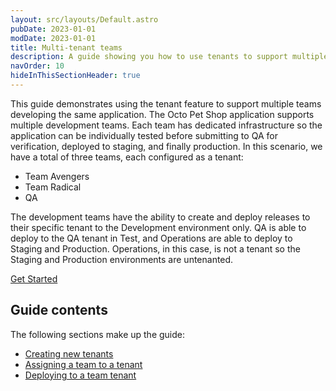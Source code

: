 ```yaml
---
layout: src/layouts/Default.astro
pubDate: 2023-01-01
modDate: 2023-01-01
title: Multi-tenant teams
description: A guide showing you how to use tenants to support multiple teams developing the same application using Octopus Deploy.
navOrder: 10
hideInThisSectionHeader: true
---
```


This guide demonstrates using the tenant feature to support multiple teams developing the same application.  The Octo Pet Shop application supports multiple development teams.  Each team has dedicated infrastructure so the application can be individually tested before submitting to QA for verification, deployed to staging, and finally production.  In this scenario, we have a total of three teams, each configured as a tenant:

- Team Avengers
- Team Radical
- QA

The development teams have the ability to create and deploy releases to their specific tenant to the Development environment only.  QA is able to deploy to the QA tenant in Test, and Operations are able to deploy to Staging and Production.  Operations, in this case, is not a tenant so the Staging and Production environments are untenanted.

<span><a class="button btn-success" href="/docs/tenants/guides/multi-tenant-teams/creating-new-tenants">Get Started</a></span>

## Guide contents

The following sections make up the guide:

- [Creating new tenants](/docs/tenants/guides/multi-tenant-teams/creating-new-tenants)
- [Assigning a team to a tenant](/docs/tenants/guides/multi-tenant-teams/assign-team-userrole-to-tenant)
- [Deploying to a team tenant](/docs/tenants/guides/multi-tenant-teams/deploying-team-tenant)